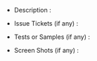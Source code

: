 - Description :

- Issue Tickets (if any) :

- Tests or Samples (if any) :

- Screen Shots (if any) :
